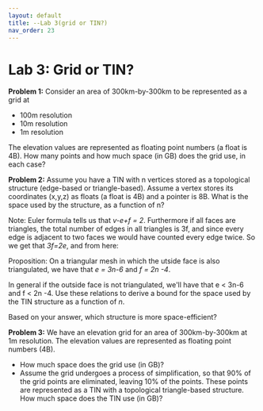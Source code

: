 ```yaml
---
layout: default 
title: --Lab 3(grid or TIN?)
nav_order: 23
---
```


# Lab 3: Grid or TIN?


__Problem 1:__ Consider an area of 300km-by-300km to be represented as a grid at 
  *   100m resolution
  *   10m resolution
  *   1m resolution

The elevation values are represented as floating point numbers (a float is 4B). 
How many points and how much space (in GB) does the grid use, in each case? 


__Problem 2:__ Assume you have a TIN with n vertices stored as a topological structure (edge-based  or  triangle-based).  Assume a vertex stores its coordinates (x,y,z) as floats (a float is 4B) and a  pointer is 8B.  What is the space  used by the structure, as a function of  n? 


Note: Euler formula tells us that _v-e+f = 2_. Furthermore if all faces are triangles, the total number of edges in all triangles is 3f, and since every edge is adjacent to two  faces we would have counted every edge twice. So we get that _3f=2e_, and from here: 

Proposition: On a triangular mesh in which the utside face is also triangulated, we have that _e = 3n-6_ and _f = 2n -4_. 

In general if the outside face is not triangulated,  we'll have that e < 3n-6 and f < 2n -4.  Use these relations to derive a bound  for the space used by the TIN structure as a function of _n_. 

Based on  your answer, which structure is more space-efficient? 


__Problem 3:__ We have an elevation grid for an area of  300km-by-300km at 1m resolution. The elevation values are represented as floating point numbers (4B). 

 * How much space does the grid use (in GB)?
 * Assume the grid undergoes a process of simplification, so that 90% of the grid points are eliminated, leaving 10% of the points.  These points are represented as a TIN with a topological triangle-based structure.  How much space does the TIN use (in GB)? 
